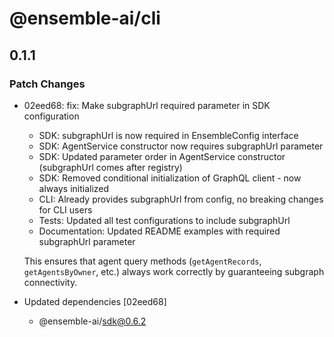 # @ensemble-ai/cli

## 0.1.1

### Patch Changes

- 02eed68: fix: Make subgraphUrl required parameter in SDK configuration
  - SDK: subgraphUrl is now required in EnsembleConfig interface
  - SDK: AgentService constructor now requires subgraphUrl parameter
  - SDK: Updated parameter order in AgentService constructor (subgraphUrl comes after registry)
  - SDK: Removed conditional initialization of GraphQL client - now always initialized
  - CLI: Already provides subgraphUrl from config, no breaking changes for CLI users
  - Tests: Updated all test configurations to include subgraphUrl
  - Documentation: Updated README examples with required subgraphUrl parameter

  This ensures that agent query methods (`getAgentRecords`, `getAgentsByOwner`, etc.) always work correctly by guaranteeing subgraph connectivity.

- Updated dependencies [02eed68]
  - @ensemble-ai/sdk@0.6.2
